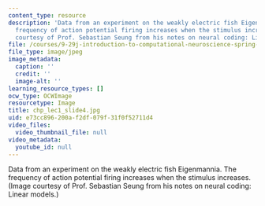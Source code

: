 ```yaml
---
content_type: resource
description: 'Data from an experiment on the weakly electric fish Eigenmannia. The
  frequency of action potential firing increases when the stimulus increases. (Image
  courtesy of Prof. Sebastian Seung from his notes on neural coding: Linear models.)'
file: /courses/9-29j-introduction-to-computational-neuroscience-spring-2004/e73cc896200af2df079f31f0f52711d4_chp_lec1_slide4.jpg
file_type: image/jpeg
image_metadata:
  caption: ''
  credit: ''
  image-alt: ''
learning_resource_types: []
ocw_type: OCWImage
resourcetype: Image
title: chp_lec1_slide4.jpg
uid: e73cc896-200a-f2df-079f-31f0f52711d4
video_files:
  video_thumbnail_file: null
video_metadata:
  youtube_id: null
---
```

Data from an experiment on the weakly electric fish Eigenmannia. The frequency of action potential firing increases when the stimulus increases. (Image courtesy of Prof. Sebastian Seung from his notes on neural coding: Linear models.)

